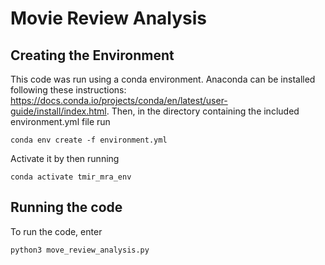 # Movie Review Analysis

<h2>Creating the Environment</h2>
<p>This code was run using a conda environment. Anaconda can be installed following these instructions: <a href=https://docs.conda.io/projects/conda/en/latest/user-guide/install/index.html>https://docs.conda.io/projects/conda/en/latest/user-guide/install/index.html</a>. Then, in the directory containing the included environment.yml file run </p>

    conda env create -f environment.yml

<p>Activate it by then running</p>

    conda activate tmir_mra_env


<h2>Running the code</h2>

<p>To run the code, enter </p>

    python3 move_review_analysis.py